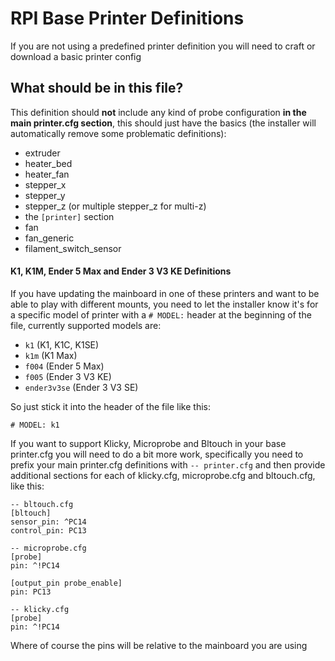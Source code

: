 # RPI Base Printer Definitions

If you are not using a predefined printer definition you will need to craft or download a basic printer config

## What should be in this file?

This definition should **not** include any kind of probe configuration **in the main printer.cfg section**, this should just have the basics (the installer will automatically remove some problematic definitions):

- extruder
- heater_bed
- heater_fan
- stepper_x
- stepper_y
- stepper_z (or multiple stepper_z for multi-z)
- the `[printer]` section
- fan
- fan_generic
- filament_switch_sensor

#### K1, K1M, Ender 5 Max and Ender 3 V3 KE Definitions

If you have updating the mainboard in one of these printers and want to be able to play with different mounts, you need to let the installer
know it's for a specific model of printer with a `# MODEL:` header at the beginning of the file, currently supported models are:

- `k1` (K1, K1C, K1SE)
- `k1m` (K1 Max)
- `f004` (Ender 5 Max)
- `f005` (Ender 3 V3 KE)
- `ender3v3se` (Ender 3 V3 SE)

So just stick it into the header of the file like this:

```
# MODEL: k1
```

If you want to support Klicky, Microprobe and Bltouch in your base printer.cfg you will need to do a bit more work, specifically
you need to prefix your main printer.cfg definitions with `-- printer.cfg` and then provide additional sections for each of klicky.cfg, microprobe.cfg and bltouch.cfg, like this:

```
-- bltouch.cfg
[bltouch]
sensor_pin: ^PC14
control_pin: PC13

-- microprobe.cfg
[probe]
pin: ^!PC14

[output_pin probe_enable]
pin: PC13

-- klicky.cfg
[probe]
pin: ^!PC14
```

Where of course the pins will be relative to the mainboard you are using


